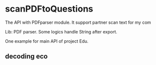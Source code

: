 # scanPDFtoQuestions
The API with PDFparser module. It support partner scan text for my com

Lib: PDF parser.
Some logics handle String after export.

One example for main API of project Edu.

## decoding eco
